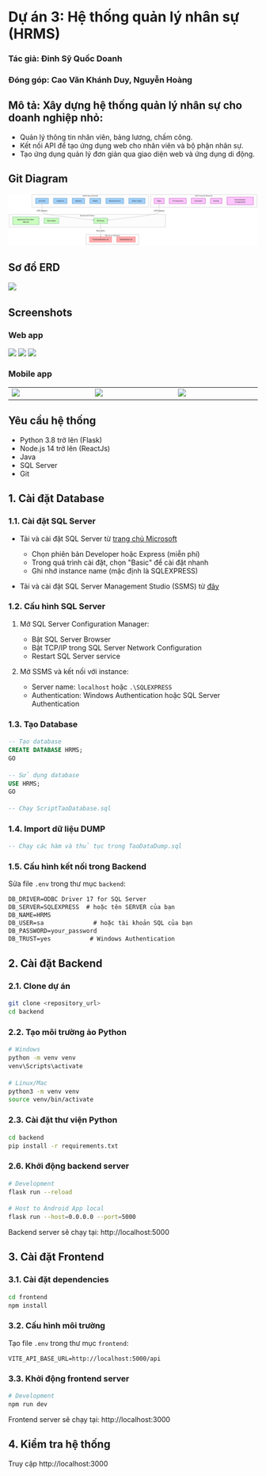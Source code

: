 # Dự án 3: Hệ thống quản lý nhân sự (HRMS)

### Tác giả: Đinh Sỹ Quốc Doanh
### Đóng góp: Cao Văn Khánh Duy, Nguyễn Hoàng 
##
## Mô tả: Xây dựng hệ thống quản lý nhân sự cho doanh nghiệp nhỏ:	
- Quản lý thông tin nhân viên, bảng lương, chấm công.
- Kết nối API để tạo ứng dụng web cho nhân viên và bộ phận nhân sự.
- Tạo ứng dụng quản lý đơn giản qua giao diện web và ứng dụng di động.

## Git Diagram
<img src="frontend/public/HRMS-Web-Mobile.png"/>


## Sơ đồ ERD
<img src="frontend/public/ERD.png"/>

## Screenshots
### Web app
<img src="frontend/public/Employee.png"/>
<img src="frontend/public/Timekeeping.png"/>
<img src="frontend/public/Payslip.png"/>

### Mobile app
<table width="100%">
  <tbody>
    <tr>
      <td width="1%"><img src="frontend/public/Employee_MB.png"/></td>
      <td width="1%"><img src="frontend/public/Timekeeping_MB.png"/></td>
      <td width="1%"><img src="frontend/public/Payslip_MB.png"/></td>
    </tr>
  </tbody>
</table>

## Yêu cầu hệ thống
- Python 3.8 trở lên (Flask)
- Node.js 14 trở lên (ReactJs)
- Java
- SQL Server
- Git

## 1. Cài đặt Database
### 1.1. Cài đặt SQL Server
- Tải và cài đặt SQL Server từ [trang chủ Microsoft](https://www.microsoft.com/en-us/sql-server/sql-server-downloads)
  - Chọn phiên bản Developer hoặc Express (miễn phí)
  - Trong quá trình cài đặt, chọn "Basic" để cài đặt nhanh
  - Ghi nhớ instance name (mặc định là SQLEXPRESS)

- Tải và cài đặt SQL Server Management Studio (SSMS) từ [đây](https://docs.microsoft.com/en-us/sql/ssms/download-sql-server-management-studio-ssms)

### 1.2. Cấu hình SQL Server
1. Mở SQL Server Configuration Manager:
   - Bật SQL Server Browser
   - Bật TCP/IP trong SQL Server Network Configuration
   - Restart SQL Server service

2. Mở SSMS và kết nối với instance:
   - Server name: `localhost` hoặc `.\SQLEXPRESS`
   - Authentication: Windows Authentication hoặc SQL Server Authentication

### 1.3. Tạo Database
```sql
-- Tạo database
CREATE DATABASE HRMS;
GO

-- Sử dụng database
USE HRMS;
GO

-- Chạy ScriptTaoDatabase.sql
```

### 1.4. Import dữ liệu DUMP
```sql
-- Chạy các hàm và thủ tục trong TaoDataDump.sql
```

### 1.5. Cấu hình kết nối trong Backend
Sửa file `.env` trong thư mục `backend`:
```env
DB_DRIVER=ODBC Driver 17 for SQL Server
DB_SERVER=SQLEXPRESS  # hoặc tên SERVER của bạn
DB_NAME=HRMS
DB_USER=sa              # hoặc tài khoản SQL của bạn
DB_PASSWORD=your_password
DB_TRUST=yes           # Windows Authentication
```

## 2. Cài đặt Backend
### 2.1. Clone dự án
```bash
git clone <repository_url>
cd backend
```

### 2.2. Tạo môi trường ảo Python
```bash
# Windows
python -m venv venv
venv\Scripts\activate

# Linux/Mac
python3 -m venv venv
source venv/bin/activate
```

### 2.3. Cài đặt thư viện Python
```bash
cd backend
pip install -r requirements.txt
```

### 2.6. Khởi động backend server
```bash
# Development
flask run --reload

# Host to Android App local
flask run --host=0.0.0.0 --port=5000
```
Backend server sẽ chạy tại: http://localhost:5000

## 3. Cài đặt Frontend
### 3.1. Cài đặt dependencies
```bash
cd frontend
npm install
```

### 3.2. Cấu hình môi trường
Tạo file `.env` trong thư mục `frontend`:
```env
VITE_API_BASE_URL=http://localhost:5000/api
```

### 3.3. Khởi động frontend server
```bash
# Development
npm run dev
```
Frontend server sẽ chạy tại: http://localhost:3000

## 4. Kiểm tra hệ thống
Truy cập http://localhost:3000

